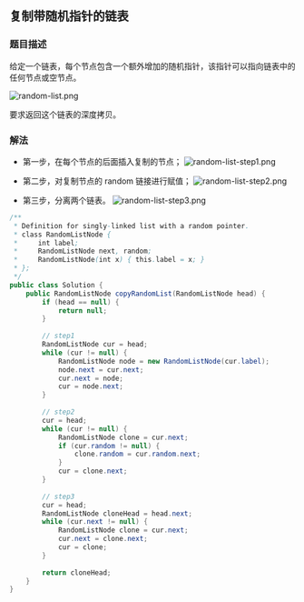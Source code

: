 ## 复制带随机指针的链表

### 题目描述

给定一个链表，每个节点包含一个额外增加的随机指针，该指针可以指向链表中的任何节点或空节点。

![random-list.png](/img/random-list.png)

要求返回这个链表的深度拷贝。 

### 解法
- 第一步，在每个节点的后面插入复制的节点；
![random-list-step1.png](/img/random-list-step1.png)

- 第二步，对复制节点的 random 链接进行赋值；
![random-list-step2.png](/img/random-list-step2.png)

- 第三步，分离两个链表。
![random-list-step3.png](/img/random-list-step3.png)

```java
/**
 * Definition for singly-linked list with a random pointer.
 * class RandomListNode {
 *     int label;
 *     RandomListNode next, random;
 *     RandomListNode(int x) { this.label = x; }
 * };
 */
public class Solution {
    public RandomListNode copyRandomList(RandomListNode head) {
        if (head == null) {
            return null;
        }
        
        // step1
        RandomListNode cur = head;
        while (cur != null) {
            RandomListNode node = new RandomListNode(cur.label);
            node.next = cur.next;
            cur.next = node;
            cur = node.next;
        }
        
        // step2
        cur = head;
        while (cur != null) {
            RandomListNode clone = cur.next;
            if (cur.random != null) {
                clone.random = cur.random.next;   
            }
            cur = clone.next;
        }
        
        // step3
        cur = head;
        RandomListNode cloneHead = head.next;
        while (cur.next != null) {
            RandomListNode clone = cur.next;
            cur.next = clone.next;
            cur = clone;
        }
        
        return cloneHead;
    }
}
```